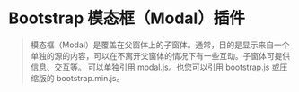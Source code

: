 # Bootstrap 模态框（Modal）插件
> 模态框（Modal）是覆盖在父窗体上的子窗体。通常，目的是显示来自一个单独的源的内容，可以在不离开父窗体的情况下有一些互动。子窗体可提供信息、交互等。
> 可以单独引用 modal.js。也您可以引用 bootstrap.js 或压缩版的 bootstrap.min.js。
